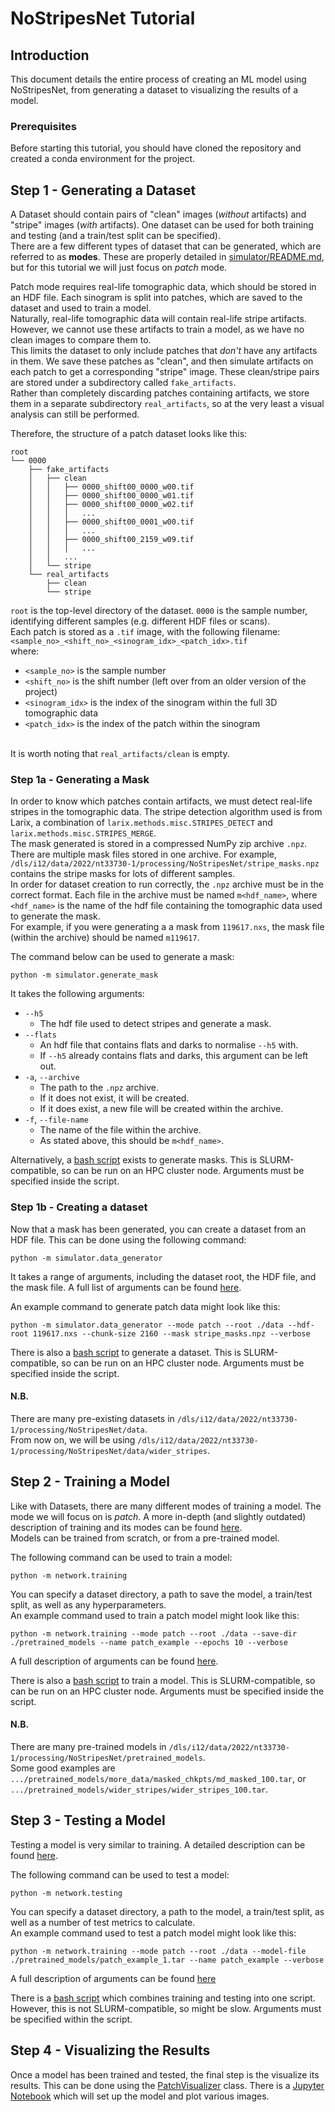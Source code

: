 # NoStripesNet Tutorial
## Introduction
This document details the entire process of creating an ML model using NoStripesNet, from generating a dataset to visualizing the results of a model.

### Prerequisites
Before starting this tutorial, you should have cloned the repository and created a conda environment for the project.


## Step 1 - Generating a Dataset
A Dataset should contain pairs of "clean" images (*without* artifacts) and "stripe" images (*with* artifacts). One dataset can be used for both training and testing (and a train/test split can be specified).<br>
There are a few different types of dataset that can be generated, which are referred to as **modes**. These are properly detailed in [simulator/README.md](simulator/README.md), but for this tutorial we will just focus on *patch* mode.<br>

Patch mode requires real-life tomographic data, which should be stored in an HDF file. Each sinogram is split into patches, which are saved to the dataset and used to train a model.<br>
Naturally, real-life tomographic data will contain real-life stripe artifacts. However, we cannot use these artifacts to train a model, as we have no clean images to compare them to.<br>
This limits the dataset to only include patches that *don't* have any artifacts in them. We save these patches as "clean", and then simulate artifacts on each patch to get a corresponding "stripe" image. These clean/stripe pairs are stored under a subdirectory called `fake_artifacts`.<br>
Rather than completely discarding patches containing artifacts, we store them in a separate subdirectory `real_artifacts`, so at the very least a visual analysis can still be performed.<br>

Therefore, the structure of a patch dataset looks like this:
```
root
└── 0000
    ├── fake_artifacts
    │   ├── clean
    │   │   ├── 0000_shift00_0000_w00.tif
    │   │   ├── 0000_shift00_0000_w01.tif
    │   │   ├── 0000_shift00_0000_w02.tif
    │   │   │   ...
    │   │   ├── 0000_shift00_0001_w00.tif
    │   │   │   ...
    │   │   ├── 0000_shift00_2159_w09.tif
    │   │   │   ...
    │   │   ...
    │   └── stripe
    └── real_artifacts
        ├── clean
        └── stripe
```
`root` is the top-level directory of the dataset.
`0000` is the sample number, identifying different samples (e.g. different HDF files or scans).
<br>Each patch is stored as a `.tif` image, with the following filename:
<br>`<sample_no>_<shift_no>_<sinogram_idx>_<patch_idx>.tif`<br>
where:
 - `<sample_no>` is the sample number
 - `<shift_no>` is the shift number (left over from an older version of the project)
 - `<sinogram_idx>` is the index of the sinogram within the full 3D tomographic data
 - `<patch_idx>` is the index of the patch within the sinogram

<br>It is worth noting that `real_artifacts/clean` is empty.

### Step 1a - Generating a Mask
In order to know which patches contain artifacts, we must detect real-life stripes in the tomographic data. The stripe detection algorithm used is from Larix, a combination of `larix.methods.misc.STRIPES_DETECT` and `larix.methods.misc.STRIPES_MERGE`.<br>
The mask generated is stored in a compressed NumPy zip archive `.npz`. There are multiple mask files stored in one archive. For example, `/dls/i12/data/2022/nt33730-1/processing/NoStripesNet/stripe_masks.npz` contains the stripe masks for lots of different samples.<br>
In order for dataset creation to run correctly, the `.npz` archive must be in the correct format. Each file in the archive must be named `m<hdf_name>`, where `<hdf_name>` is the name of the hdf file containing the tomographic data used to generate the mask.<br>
For example, if you were generating a a mask from `119617.nxs`, the mask file (within the archive) should be named `m119617`.<br>

The command below can be used to generate a mask:
```shell script
python -m simulator.generate_mask
```
It takes the following arguments:
 - `--h5`
   - The hdf file used to detect stripes and generate a mask.
 - `--flats`
   - An hdf file that contains flats and darks to normalise `--h5` with.
   - If `--h5` already contains flats and darks, this argument can be left out.
 - `-a`, `--archive`
   - The path to the `.npz` archive.
   - If it does not exist, it will be created.
   - If it does exist, a new file will be created within the archive.
 - `-f`, `--file-name`
   - The name of the file within the archive.
   - As stated above, this should be `m<hdf_name>`.
   
Alternatively, a [bash script](run_scripts/generate_mask.sh) exists to generate masks. This is SLURM-compatible, so can be run on an HPC cluster node. Arguments must be specified inside the script.

### Step 1b - Creating a dataset
Now that a mask has been generated, you can create a dataset from an HDF file.
This can be done using the following command:
```shell script
python -m simulator.data_generator
```
It takes a range of arguments, including the dataset root, the HDF file, and the mask file. A full list of arguments can be found [here](simulator/README.md).<br>
    
An example command to generate patch data might look like this:
```shell script
python -m simulator.data_generator --mode patch --root ./data --hdf-root 119617.nxs --chunk-size 2160 --mask stripe_masks.npz --verbose
```

There is also a [bash script](run_scripts/data_generator.sh) to generate a dataset. This is SLURM-compatible, so can be run on an HPC cluster node. Arguments must be specified inside the script.

#### N.B.
There are many pre-existing datasets in `/dls/i12/data/2022/nt33730-1/processing/NoStripesNet/data`.<br>
From now on, we will be using `/dls/i12/data/2022/nt33730-1/processing/NoStripesNet/data/wider_stripes`.


## Step 2 - Training a Model
Like with Datasets, there are many different modes of training a model. The mode we will focus on is *patch*. A more in-depth (and slightly outdated) description of training and its modes can be found [here](network/README.md#types-of-models).<br>
Models can be trained from scratch, or from a pre-trained model.

The following command can be used to train a model:
```shell script
python -m network.training
``` 
You can specify a dataset directory, a path to save the model, a train/test split, as well as any hyperparameters.<br>
An example command used to train a patch model might look like this:
```shell script
python -m network.training --mode patch --root ./data --save-dir ./pretrained_models --name patch_example --epochs 10 --verbose
```
A full description of arguments can be found [here](network/README.md).<br>

There is also a [bash script](submit.sh) to train a model. This is SLURM-compatible, so can be run on an HPC cluster node. Arguments must be specified inside the script.

#### N.B.
There are many pre-trained models in `/dls/i12/data/2022/nt33730-1/processing/NoStripesNet/pretrained_models`.<br>
Some good examples are `.../pretrained_models/more_data/masked_chkpts/md_masked_100.tar`, or `.../pretrained_models/wider_stripes/wider_stripes_100.tar`.


## Step 3 - Testing a Model
Testing a model is very similar to training. A detailed description can be found [here](network/README.md#testing).<br>

The following command can be used to test a model:
```shell script
python -m network.testing
``` 
You can specify a dataset directory, a path to the model, a train/test split, as well as a number of test metrics to calculate.<br>
An example command used to test a patch model might look like this:
```shell script
python -m network.training --mode patch --root ./data --model-file ./pretrained_models/patch_example_1.tar --name patch_example --verbose
```
A full description of arguments can be found [here](network/README.md)

There is a [bash script](run_scripts/train_test.sh) which combines training and testing into one script. However, this is not SLURM-compatible, so might be slow. Arguments must be specified within the script.

## Step 4 - Visualizing the Results
Once a model has been trained and tested, the final step is the visualize its results. This can be done using the [PatchVisualizer](network/patch_visualizer.py) class. There is a [Jupyter Notebook](visualize_results.ipynb) which will set up the model and plot various images.<br>